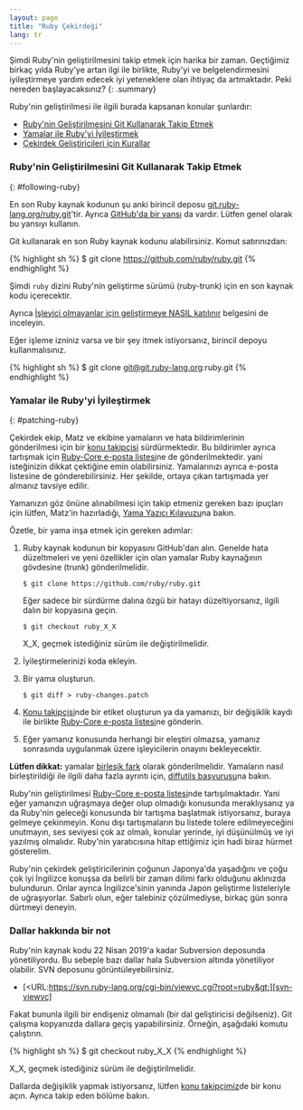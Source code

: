 ```yaml
---
layout: page
title: "Ruby Çekirdeği"
lang: tr
---
```


Şimdi Ruby'nin geliştirilmesini takip etmek için harika bir zaman. Geçtiğimiz
birkaç yılda Ruby'ye artan ilgi ile birlikte, Ruby'yi ve belgelendirmesini
iyileştirmeye yardım edecek iyi yeteneklere olan ihtiyaç da artmaktadır. Peki
nereden başlayacaksınız?
{: .summary}

Ruby'nin geliştirilmesi ile ilgili burada kapsanan konular şunlardır:

* [Ruby'nin Geliştirilmesini Git Kullanarak Takip Etmek](#following-ruby)
* [Yamalar ile Ruby'yi İyileştirmek](#patching-ruby)
* [Çekirdek Geliştiricileri için Kurallar](#coding-standards)

### Ruby'nin Geliştirilmesini Git Kullanarak Takip Etmek
{: #following-ruby}

En son Ruby kaynak kodunun şu anki birincil deposu
[git.ruby-lang.org/ruby.git][gitrlo]'tir.
Ayrıca [GitHub'da bir yansı][7] da vardır. Lütfen genel olarak bu yansıyı
kullanın.

Git kullanarak en son Ruby kaynak kodunu alabilirsiniz.
Komut satırınızdan:

{% highlight sh %}
$ git clone https://github.com/ruby/ruby.git
{% endhighlight %}

Şimdi `ruby` dizini Ruby'nin geliştirme sürümü (ruby-trunk) için en son kaynak
kodu içerecektir.

Ayrıca
[İşleyici olmayanlar için geliştirmeye NASIL katılınır][noncommitterhowto]
belgesini de inceleyin.

Eğer işleme izniniz varsa ve bir şey itmek istiyorsanız, birincil depoyu
kullanmalısınız.

{% highlight sh %}
$ git clone git@git.ruby-lang.org:ruby.git
{% endhighlight %}

### Yamalar ile Ruby'yi İyileştirmek
{: #patching-ruby}

Çekirdek ekip, Matz ve ekibine yamaların ve hata bildirimlerinin gönderilmesi
için bir [konu takipçisi][10] sürdürmektedir. Bu bildirimler ayrıca tartışmak
için [Ruby-Core e-posta listesi][mailing-lists]ne de gönderilmektedir.
yani isteğinizin dikkat çektiğine emin olabilirsiniz. Yamalarınızı ayrıca
e-posta listesine de gönderebilirsiniz. Her şekilde, ortaya çıkan tartışmada
yer almanız tavsiye edilir.

Yamanızın göz önüne alınabilmesi için takip etmeniz gereken bazı ipuçları için
lütfen, Matz'in hazırladığı, [Yama Yazıcı Kılavuzu][writing-patches]na bakın.

Özetle, bir yama inşa etmek için gereken adımlar:

1.  Ruby kaynak kodunun bir kopyasını GitHub'dan alın. Genelde hata
    düzeltmeleri ve yeni özellikler için olan yamalar Ruby kaynağının gövdesine
    (trunk) gönderilmelidir.

        $ git clone https://github.com/ruby/ruby.git

    Eğer sadece bir sürdürme dalına özgü bir hatayı düzeltiyorsanız, ilgili
    dalın bir kopyasına geçin.

        $ git checkout ruby_X_X

    X_X, geçmek istediğiniz sürüm ile değiştirilmelidir.

2.  İyileştirmelerinizi koda ekleyin.

3.  Bir yama oluşturun.

        $ git diff > ruby-changes.patch

4.  [Konu takipçisi][10]nde bir etiket oluşturun ya da yamanızı, bir değişiklik
    kaydı ile birlikte [Ruby-Core e-posta listesi][mailing-lists]ne gönderin.

5.  Eğer yamanız konusunda herhangi bir eleştiri olmazsa, yamanız sonrasında
    uygulanmak üzere işleyicilerin onayını bekleyecektir.

**Lütfen dikkat:** yamalar [birleşik fark][12] olarak gönderilmelidir.
Yamaların nasıl birleştirildiği ile ilgili daha fazla ayrıntı için,
[diffutils başvurusu][13]na bakın.

Ruby'nin geliştirilmesi [Ruby-Core e-posta listesi][mailing-lists]nde
tartışılmaktadır. Yani eğer yamanızın uğraşmaya değer olup olmadığı konusunda
meraklıysanız ya da Ruby'nin geleceği konusunda bir tartışma başlatmak
istiyorsanız, buraya gelmeye çekinmeyin. Konu dışı tartışmaların bu listede
tolere edilmeyeceğini unutmayın, ses seviyesi çok az olmalı, konular yerinde,
iyi düşünülmüş ve iyi yazılmış olmalıdır. Ruby'nin yaratıcısına hitap ettiğimiz
için hadi biraz hürmet gösterelim.

Ruby'nin çekirdek geliştiricilerinin çoğunun Japonya'da yaşadığını ve çoğu çok
iyi İngilizce konuşsa da belirli bir zaman dilimi farkı olduğunu aklınızda
bulundurun. Onlar ayrıca İngilizce'sinin yanında Japon geliştirme listeleriyle
de uğraşıyorlar. Sabırlı olun, eğer talebiniz çözülmediyse, birkaç gün sonra
dürtmeyi deneyin.


### Dallar hakkında bir not

Ruby'nin kaynak kodu 22 Nisan 2019'a kadar Subversion deposunda yönetiliyordu.
Bu sebeple bazı dallar hala Subversion altında yönetiliyor olabilir.
SVN deposunu görüntüleyebilirsiniz.

* [&lt;URL:https://svn.ruby-lang.org/cgi-bin/viewvc.cgi?root=ruby&gt;][svn-viewvc]

Fakat bununla ilgili bir endişeniz olmamalı (bir dal geliştiricisi değilseniz).
Git çalışma kopyanızda dallara geçiş yapabilirsiniz.
Örneğin, aşağıdaki komutu çalıştırın.

{% highlight sh %}
$ git checkout ruby_X_X
{% endhighlight %}

X_X, geçmek istediğiniz sürüm ile değiştirilmelidir.

Dallarda değişiklik yapmak istiyorsanız, lütfen [konu takipçimiz][10]de bir
konu açın. Ayrıca takip eden bölüme bakın.

[gitrlo]: https://git.ruby-lang.org/ruby.git
[mailing-lists]: /tr/community/mailing-lists/
[writing-patches]: /tr/community/ruby-core/writing-patches/
[noncommitterhowto]: https://github.com/shyouhei/ruby/wiki/noncommitterhowto
[svn-viewvc]: https://svn.ruby-lang.org/cgi-bin/viewvc.cgi?root=ruby
[7]: https://github.com/ruby/ruby
[10]: https://bugs.ruby-lang.org/
[12]: http://www.gnu.org/software/diffutils/manual/html_node/Unified-Format.html
[13]: http://www.gnu.org/software/diffutils/manual/html_node/Merging-with-patch.html#Merging%20with%20patch
